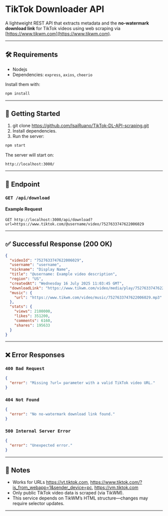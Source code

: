 # TikTok Downloader API

A lightweight REST API that extracts metadata and the **no-watermark download link** for TikTok videos using web scraping via [https://www.tikwm.com](https://www.tikwm.com).

---

## 🛠 Requirements

- Nodejs
- Dependencies: `express`, `axios`, `cheerio`

Install them with:

```bash
npm install
```

---

## 🚀 Getting Started

1. git clone https://github.com/IsaiRuano/TikTok-DL-API-scraping.git
2. Install dependencies.
3. Run the server:

```bash
npm start
```

The server will start on:

```
http://localhost:3000/
```

---

## 📡 Endpoint

### `GET /api/download`

#### Example Request

```http
GET http://localhost:3000/api/download?url=https://www.tiktok.com/@username/video/7527633747622006029
```

---

## ✅ Successful Response (200 OK)

```json
{
  "videoId": "7527633747622006029",
  "username": "username",
  "nickname": "Display Name",
  "title": "@username: Example video description",
  "region": "US",
  "createdAt": "Wednesday 16 July 2025 11:03:45 GMT",
  "downloadLink": "https://www.tikwm.com/video/media/play/7527633747622006029.mp4",
  "music": {
    "url": "https://www.tikwm.com/video/music/7527633747622006029.mp3"
  },
  "stats": {
    "views": 2100000,
    "likes": 351200,
    "comments": 6160,
    "shares": 195633
  }
}
```

---

## ❌ Error Responses

### `400 Bad Request`

```json
{
  "error": "Missing ?url= parameter with a valid TikTok video URL."
}
```

### `404 Not Found`

```json
{
  "error": "No no-watermark download link found."
}
```

### `500 Internal Server Error`

```json
{
  "error": "Unexpected error."
}
```

---

## 📌 Notes

- Works for URLs https://vt.tiktok.com, https://www.tiktok.com/?is_from_webapp=1&sender_device=pc, https://vm.tiktok.com
- Only public TikTok video data is scraped (via TikWM).
- This service depends on TikWM’s HTML structure—changes may require selector updates.

---
